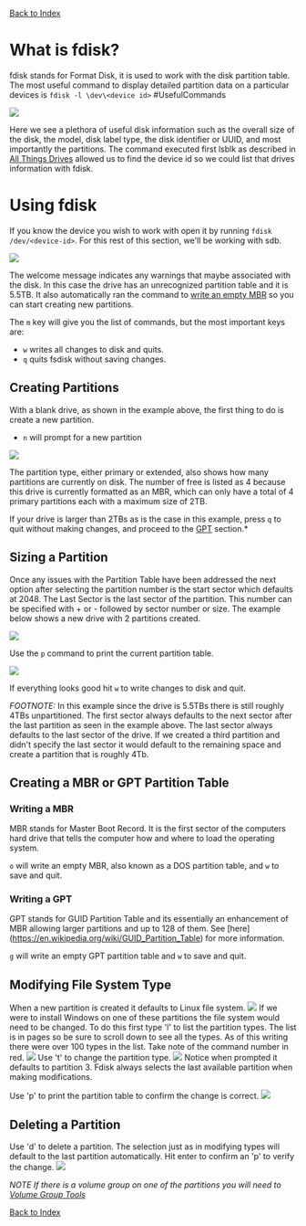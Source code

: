 [Back to Index](Index.md)

# What is fdisk?
fdisk stands for Format Disk, it is used to work with the disk partition table. The most useful command to display detailed partition data on a particular devices is ``fdisk -l \dev\<device id>`` #UsefulCommands

![](../Images/fdisk-list-example.png)

Here we see a plethora of useful disk information such as the overall size of the disk, the model, disk label type, the disk identifier or UUID, and most importantly the partitions. The command executed first lsblk as described in [All Things Drives](All%20Things%20Drives.md) allowed us to find the device id so we could list that drives information with fdisk.

# Using fdisk

If you know the device you wish to work with open it by running ``fdisk /dev/<device-id>``. For this rest of this section, we'll be working with sdb.

![](../Images/Open-Fdisk.png)

The welcome message indicates any warnings that maybe associated with the disk. In this case the drive has an unrecognized partition table and it is 5.5TB. It also automatically ran the command to [write an empty MBR](Formating%20Disks.md###Writing%20a%20MBR) so you can start creating new partitions.

The ``m`` key will give you the list of commands, but the most important keys are:
- ``w`` writes all changes to disk and quits.
- ``q`` quits fsdisk without saving changes.

## Creating Partitions
With a blank drive, as shown in the example above, the first thing to do is create a new partition.
- `n` will prompt for a new partition

![](../Images/New-Partition.png)

The partition type, either primary or extended, also shows how many partitions are currently on disk. The number of free is listed as 4 because this drive is currently formatted as an MBR, which can only have a total of 4 primary partitions each with a maximum size of 2TB. 

If your drive is larger than 2TBs as is the case in this example, press `q` to quit without making changes, and proceed to the [GPT](Formating%20Disks.md###Writing%20a%20GPT) section.*

## Sizing a Partition
Once any issues with the Partition Table have been addressed the next option after selecting the partition number is the start sector which defaults at 2048. The Last Sector is the last sector of the partition. This number can be specified with + or - followed by sector number or size. The example below shows a new drive with 2 partitions created. 

![](../Images/fdisk-Make-Partition.png)

Use the `p` command to print the current partition table.

![](../Images/fdisk-p-command.png)

If everything looks good hit `w` to write changes to disk and quit.

*FOOTNOTE:* In this example since the drive is 5.5TBs there is still roughly 4TBs unpartitioned. The first sector always defaults to the next sector after the last partition as seen in the example above. The last sector always defaults to the last sector of the drive. If we created a third partition and didn't specify the last sector it would default to the remaining space and create a partition that is roughly 4Tb.

## Creating a MBR or GPT Partition Table

### Writing a MBR
MBR stands for Master Boot Record. It is the first sector of the computers hard drive that tells the computer how and where to load the operating system.

`o` will write an empty MBR, also known as a DOS partition table, and `w` to save and quit.

### Writing a GPT

GPT stands for GUID Partition Table and its essentially an enhancement of MBR allowing larger partitions and up to 128 of them. See [here] (https://en.wikipedia.org/wiki/GUID_Partition_Table) for more information.

`g` will write an empty GPT partition table and `w` to save and quit.

## Modifying File System Type
When a new partition is created it defaults to Linux file system.
![](../Images/Fdisk-Filesytem.png)
If we were to install Windows on one of these partitions the file system would need to be changed. To do this first type 'l' to list the partition types. The list is in pages so be sure to scroll down to see all the types. As of this writing there were over 100 types in the list. Take note of the command number in red.
![](../Images/fdisk-l-command.png)
Use 't' to change the partition type.
![](../Images/fdisk-t-command.png)
Notice when prompted it defaults to partition 3. Fdisk always selects the last available partition when making modifications.

Use 'p' to print the partition table to confirm the change is correct.
![](../Images/fdisk-p-after-t.png)

## Deleting a Partition
Use 'd' to delete a partition. The selection just as in modifying types will default to the last partition automatically. Hit enter to confirm an 'p' to verify the change.
![](../Images/fdisk-d-command.png)

*NOTE If there is a volume group on one of the partitions you will need to [Volume Group Tools](Volume%20Group%20Tools.md#vgremove)*

[Back to Index](Index.md)